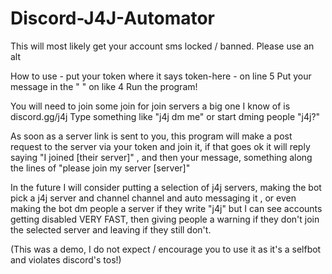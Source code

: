 # Discord-J4J-Automator

This will most likely get your account sms locked / banned.
Please use an alt

How to use - put your token where it says token-here - on line 5
Put your message in the " " on like 4
Run the program!

You will need to join some join for join servers a big one I know of is discord.gg/j4j
Type something like "j4j dm me" or start dming people "j4j?"

As soon as a server link is sent to you, this program will make a post request to the server via your token and join it, if that goes ok it will reply saying "I joined [their server]" , and then your message, something along the lines of "please join my server [server]"

In the future I will consider putting a selection of j4j servers, making the bot pick a j4j server and channel channel and auto messaging it , or even making the bot dm people a server if they write "j4j" but I can see accounts getting disabled VERY FAST, then giving people a warning if they don't join the selected server and leaving if they still don't.

(This was a demo, I do not expect / encourage you to use it as it's a selfbot and violates discord's tos!)
